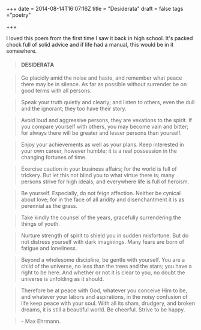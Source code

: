 +++
date = 2014-08-14T16:07:16Z
title = "Desiderata"
draft = false
tags ="poetry"

+++


I loved this poem from the first time I saw it back in high school. It's packed chock full of solid advice and if life had a manual, this would be in it somewhere.

> #### DESIDERATA

> Go placidly amid the noise and haste, and remember what peace there may be in silence. As far as possible without surrender be on good terms with all persons.

> Speak your truth quietly and clearly; and listen to others, even the dull and the ignorant; they too have their story.

> Avoid loud and aggressive persons, they are vexations to the spirit. If you compare yourself with others, you may become vain and bitter; for always there will be greater and lesser persons than yourself.

> Enjoy your achievements as well as your plans. Keep interested in your own career, however humble; it is a real possession in the changing fortunes of time.

> Exercise caution in your business affairs; for the world is full of trickery. But let this not blind you to what virtue there is; many persons strive for high ideals; and everywhere life is full of heroism.

> Be yourself. Especially, do not feign affection. Neither be cynical about love; for in the face of all aridity and disenchantment it is as perennial as the grass.

> Take kindly the counsel of the years, gracefully surrendering the things of youth.

> Nurture strength of spirit to shield you in sudden misfortune. But do not distress yourself with dark imaginings. Many fears are born of fatigue and loneliness.

> Beyond a wholesome discipline, be gentle with yourself. You are a child of the universe, no less than the trees and the stars; you have a right to be here. And whether or not it is clear to you, no doubt the universe is unfolding as it should.

> Therefore be at peace with God, whatever you conceive Him to be, and whatever your labors and aspirations, in the noisy confusion of life keep peace with your soul. With all its sham, drudgery, and broken dreams, it is still a beautiful world. Be cheerful. Strive to be happy.

> \- Max Ehrmann.
